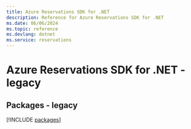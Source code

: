 ```yaml
---
title: Azure Reservations SDK for .NET
description: Reference for Azure Reservations SDK for .NET
ms.date: 06/06/2024
ms.topic: reference
ms.devlang: dotnet
ms.service: reservations
---
```

# Azure Reservations SDK for .NET - legacy
## Packages - legacy
[!INCLUDE [packages](reservations-index.md)]